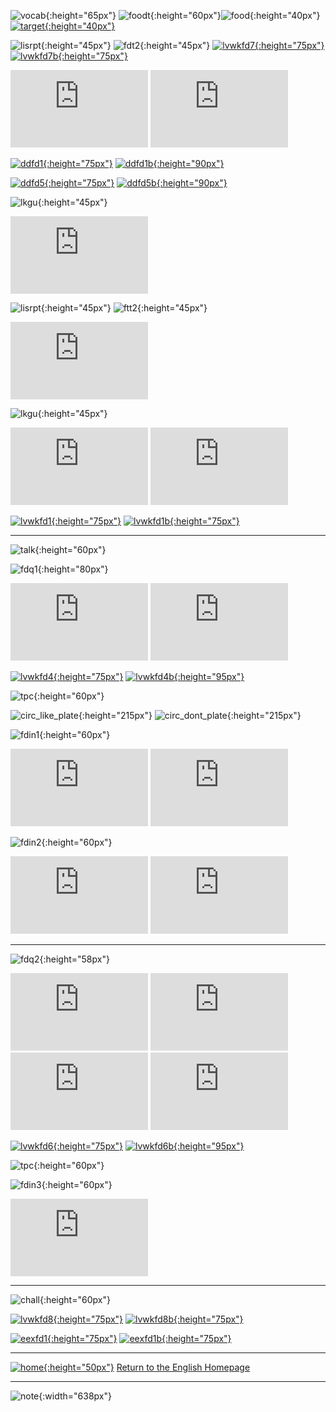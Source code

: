 ![vocab](https://1blockatatime.github.io/English/images/vocab_pt.png){:height="65px"} ![foodt](https://1blockatatime.github.io/English/images/foodt.png){:height="60px"}![food](https://1blockatatime.github.io/English/images/food.PNG){:height="40px"} [![target](https://1blockatatime.github.io/English/images/target.png){:height="40px"}](https://1blockatatime.github.io/English/PT/PT_ObjFood_B)

![lisrpt](https://1blockatatime.github.io/English/images/lisrpt_pt.png){:height="45px"} ![fdt2](https://1blockatatime.github.io/English/images/fdt2_pt.png){:height="45px"} [![lvwkfd7](https://1blockatatime.github.io/English/images/lvwkfd7.PNG){:height="75px"}](https://www.liveworksheets.com/worksheets/en/English_as_a_Second_Language_(ESL)/Food/Food_and_drinks_xb1067pl) [![lvwkfd7b](https://1blockatatime.github.io/English/images/lvwkfd7_pt.png){:height="75px"}](https://www.liveworksheets.com/worksheets/en/English_as_a_Second_Language_(ESL)/Food/Food_and_drinks_xb1067pl)  

<iframe width="220" height="124" src="https://www.youtube.com/embed/YC1HfRDWwQQ" frameborder="0" allow="accelerometer; autoplay; encrypted-media; gyroscope; picture-in-picture" allowfullscreen></iframe>  

<iframe width="220" height="124" src="https://www.youtube.com/embed/lW5TXrKbsq4" frameborder="0" allow="accelerometer; autoplay; encrypted-media; gyroscope; picture-in-picture" allowfullscreen></iframe>    

[![ddfd1](https://1blockatatime.github.io/English/images/ddfd1.PNG){:height="75px"}](https://www.digitaldialects.com/English/Food.htm) [![ddfd1b](https://1blockatatime.github.io/English/images/ddfd1_pt.png){:height="90px"}](https://www.digitaldialects.com/English/Food.htm)  

[![ddfd5](https://1blockatatime.github.io/English/images/ddfd5.PNG){:height="75px"}](https://www.digitaldialects.com/English/Fruit.htm) [![ddfd5b](https://1blockatatime.github.io/English/images/ddfd5_pt.png){:height="90px"}](https://www.digitaldialects.com/English/Fruit.htm) 

![lkgu](https://1blockatatime.github.io/English/images/lkgu_pt.png){:height="45px"}  

<iframe width="220" height="124" src="https://www.youtube.com/embed/BilStuLzW6s" frameborder="0" allow="accelerometer; autoplay; encrypted-media; gyroscope; picture-in-picture" allowfullscreen></iframe>  

![lisrpt](https://1blockatatime.github.io/English/images/lisrpt_pt.png){:height="45px"} ![ftt2](https://1blockatatime.github.io/English/images/ftt2_pt.png){:height="45px"}

<iframe width="220" height="124" src="https://www.youtube.com/embed/zywh6LqC6dg" frameborder="0" allow="accelerometer; autoplay; encrypted-media; gyroscope; picture-in-picture" allowfullscreen></iframe>

![lkgu](https://1blockatatime.github.io/English/images/lkgu_pt.png){:height="45px"}  

<iframe width="220" height="124" src="https://www.youtube.com/embed/zFGF23RbzaQ" frameborder="0" allow="accelerometer; autoplay; encrypted-media; gyroscope; picture-in-picture" allowfullscreen></iframe>

<iframe width="220" height="124" src="https://www.youtube.com/embed/mVE9pYdwX-I" frameborder="0" allow="accelerometer; autoplay; encrypted-media; gyroscope; picture-in-picture" allowfullscreen></iframe>

[![lvwkfd1](https://1blockatatime.github.io/English/images/lvwkfd1.PNG){:height="75px"}](https://www.liveworksheets.com/worksheets/en/English_as_a_Second_Language_(ESL)/Food/Food_-_Read_and_choose_pq38361qp) [![lvwkfd1b](https://1blockatatime.github.io/English/images/lvwkfd1_pt.png){:height="75px"}](https://www.liveworksheets.com/worksheets/en/English_as_a_Second_Language_(ESL)/Food/Food_-_Read_and_choose_pq38361qp)   

***  

![talk](https://1blockatatime.github.io/English/images/talk_pt.png){:height="60px"}  

![fdq1](https://1blockatatime.github.io/English/images/fdq1_pt.png){:height="80px"}

<iframe width="220" height="124" src="https://www.youtube.com/embed/aT9tORbbvsI" frameborder="0" allow="accelerometer; autoplay; encrypted-media; gyroscope; picture-in-picture" allowfullscreen></iframe>  

<iframe width="220" height="124" src="https://www.youtube.com/embed/03hrZ7W8PZI" frameborder="0" allow="accelerometer; autoplay; encrypted-media; gyroscope; picture-in-picture" allowfullscreen></iframe>  

[![lvwkfd4](https://1blockatatime.github.io/English/images/lvwkfd4.PNG){:height="75px"}](https://www.liveworksheets.com/worksheets/en/English_as_a_Second_Language_(ESL)/Food/Food_-_Read_and_match_js38355du) [![lvwkfd4b](https://1blockatatime.github.io/English/images/lvwkfd4_pt.png){:height="95px"}](https://www.liveworksheets.com/worksheets/en/English_as_a_Second_Language_(ESL)/Food/Food_-_Read_and_match_js38355du)   

![tpc](https://1blockatatime.github.io/English/images/tpc_pt.png){:height="60px"}  

![circ_like_plate](https://1blockatatime.github.io/English/images/circ_like_plate.gif){:height="215px"} ![circ_dont_plate](https://1blockatatime.github.io/English/images/circ_dont_plate.gif){:height="215px"}  

![fdin1](https://1blockatatime.github.io/English/images/fdin1_pt.png){:height="60px"}  

<iframe width="220" height="124" src="https://www.youtube.com/embed/Iu8ZgbjTztw" frameborder="0" allow="accelerometer; autoplay; encrypted-media; gyroscope; picture-in-picture" allowfullscreen></iframe>  <iframe width="220" height="124" src="https://www.youtube.com/embed/JqSmHLrCjbA" frameborder="0" allow="accelerometer; autoplay; encrypted-media; gyroscope; picture-in-picture" allowfullscreen></iframe>  

![fdin2](https://1blockatatime.github.io/English/images/fdin2_pt.png){:height="60px"}  

<iframe width="220" height="124" src="https://www.youtube.com/embed/VG_Fr8eOOyY" frameborder="0" allow="accelerometer; autoplay; encrypted-media; gyroscope; picture-in-picture" allowfullscreen></iframe> <iframe width="220" height="124" src="https://www.youtube.com/embed/MZXbBSbd_jM" frameborder="0" allow="accelerometer; autoplay; encrypted-media; gyroscope; picture-in-picture" allowfullscreen></iframe>  

***  

![fdq2](https://1blockatatime.github.io/English/images/fdq2_pt.png){:height="58px"}

<iframe width="220" height="124" src="https://www.youtube.com/embed/5vpA_luo_78" frameborder="0" allow="accelerometer; autoplay; encrypted-media; gyroscope; picture-in-picture" allowfullscreen></iframe>  

<iframe width="220" height="124" src="https://www.youtube.com/embed/frN3nvhIHUk" frameborder="0" allow="accelerometer; autoplay; encrypted-media; gyroscope; picture-in-picture" allowfullscreen></iframe>  

<iframe width="220" height="124" src="https://www.youtube.com/embed/ddDN30evKPc" frameborder="0" allow="accelerometer; autoplay; encrypted-media; gyroscope; picture-in-picture" allowfullscreen></iframe>  

<iframe width="220" height="124" src="https://www.youtube.com/embed/f-769il9yYQ" frameborder="0" allow="accelerometer; autoplay; encrypted-media; gyroscope; picture-in-picture" allowfullscreen></iframe>  

[![lvwkfd6](https://1blockatatime.github.io/English/images/lvwkfd6.PNG){:height="75px"}](https://www.liveworksheets.com/worksheets/en/English_as_a_Second_Language_(ESL)/Food/Food_-_Read_and_choose_nv38351ca) [![lvwkfd6b](https://1blockatatime.github.io/English/images/lvwkfd6_pt.png){:height="95px"}](https://www.liveworksheets.com/worksheets/en/English_as_a_Second_Language_(ESL)/Food/Food_-_Read_and_choose_nv38351ca)   

![tpc](https://1blockatatime.github.io/English/images/tpc_pt.png){:height="60px"}  

![fdin3](https://1blockatatime.github.io/English/images/fdin3_pt.png){:height="60px"}  

<iframe width="220" height="124" src="https://www.youtube.com/embed/Wf5kp_1sA10" frameborder="0" allow="accelerometer; autoplay; encrypted-media; gyroscope; picture-in-picture" allowfullscreen></iframe>  

***  

![chall](https://1blockatatime.github.io/English/images/chall_pt.png){:height="60px"}  

[![lvwkfd8](https://1blockatatime.github.io/English/images/lvwkfd8.PNG){:height="75px"}](https://www.liveworksheets.com/worksheets/en/English_as_a_Second_Language_(ESL)/Food/Food_-_multiple_choice_ik7569ip) [![lvwkfd8b](https://1blockatatime.github.io/English/images/lvwkfd8_pt.png){:height="75px"}](https://www.liveworksheets.com/worksheets/en/English_as_a_Second_Language_(ESL)/Food/Food_-_multiple_choice_ik7569ip)

[![eexfd1](https://1blockatatime.github.io/English/images/eexfd1.PNG){:height="75px"}](https://www.englishexercises.org/makeagame/viewgame.asp?id=9372#a) [![eexfd1b](https://1blockatatime.github.io/English/images/eexfd1_pt.png){:height="75px"}](https://www.englishexercises.org/makeagame/viewgame.asp?id=9372#a)   

***
[![home](https://1blockatatime.github.io/English/images/home.png){:height="50px"}](https://1blockatatime.github.io/English) [Return to the English Homepage](https://1blockatatime.github.io/English)

***
![note](https://1blockatatime.github.io/English/images/note.PNG){:width="638px"}

